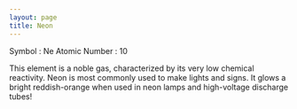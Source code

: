 ```yaml
---
layout: page
title: Neon
---
```


Symbol : Ne
Atomic Number : 10

This element is a noble gas, characterized by its very low chemical reactivity. Neon is most commonly used to make lights and signs. It glows a bright reddish-orange when used in neon lamps and high-voltage discharge tubes!

